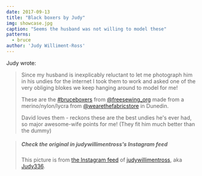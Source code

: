```yaml
---
date: 2017-09-13
title: "Black boxers by Judy"
img: showcase.jpg
caption: "Seems the husband was not willing to model these"
patterns:
  - bruce
author: 'Judy Williment-Ross'
---
```


Judy wrote:

> Since my husband is inexplicably reluctant to let me photograph him in his undies for the internet I took them to work and asked one of the very obliging blokes we keep hanging around to model for me! 
> 
> These are the [#bruceboxers](https://www.instagram.com/explore/tags/bruceboxers/) from [@freesewing_org](https://www.instagram.com/freesewing_org/) made from a merino/nylon/lycra from [@wearethefabricstore](https://www.instagram.com/wearethefabricstore/) in Dunedin. 
> 
> David loves them - reckons these are the best undies he's ever had, so major awesome-wife points for me! (They fit him much better than the dummy)

> ##### Check the original in judywillimentross's Instagram feed
> 
> This picture is from [the Instagram feed](https://www.instagram.com/p/BZAT_btB_dq/) of [judywillimentross](https://www.instagram.com/judywillimentross/), aka [Judy336](/users/qdzpx).
